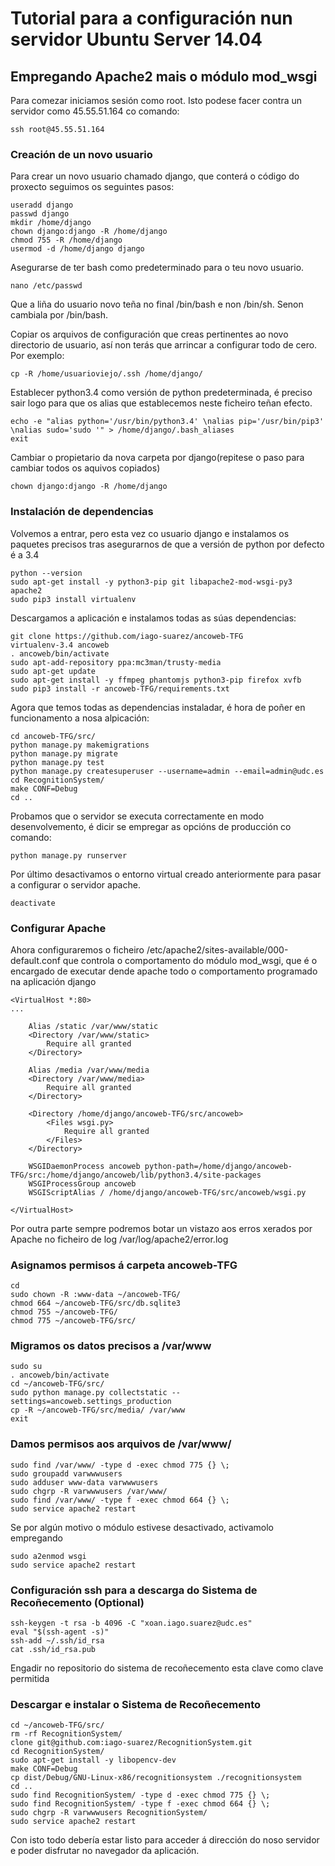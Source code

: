 # Tutorial para a configuración nun servidor Ubuntu Server 14.04  
## Empregando Apache2 mais o módulo mod_wsgi


Para comezar iniciamos sesión como root. Isto podese facer contra un servidor como 45.55.51.164 co comando:
	
	ssh root@45.55.51.164

### Creación de un novo usuario

Para crear un novo usuario chamado django, que conterá o código do proxecto seguimos os seguintes pasos:

	useradd django 
	passwd django 
	mkdir /home/django 
	chown django:django -R /home/django 
	chmod 755 -R /home/django 
	usermod -d /home/django django 

Asegurarse de ter bash como predeterminado para o teu novo usuario.

	nano /etc/passwd 

Que a liña do usuario novo teña no final /bin/bash e non /bin/sh. Senon cambiala por /bin/bash.

Copiar os arquivos de configuración que creas pertinentes ao novo directorio de usuario, así non terás que arrincar a configurar todo de cero. Por exemplo:
	
	cp -R /home/usuarioviejo/.ssh /home/django/ 

Establecer python3.4 como versión de python predeterminada, é preciso sair logo para que os alias que establecemos neste ficheiro teñan efecto.

	echo -e "alias python='/usr/bin/python3.4' \nalias pip='/usr/bin/pip3' \nalias sudo='sudo '" > /home/django/.bash_aliases
	exit

Cambiar o propietario da nova carpeta por django(repitese o paso para cambiar todos os aquivos copiados)

	chown django:django -R /home/django


### Instalación de dependencias
Volvemos a entrar, pero esta vez co usuario django e instalamos os paquetes precisos tras asegurarnos de que a versión de python por defecto é a 3.4

	python --version
	sudo apt-get install -y python3-pip git libapache2-mod-wsgi-py3 apache2
	sudo pip3 install virtualenv

Descargamos a aplicación e instalamos todas as súas dependencias:

	git clone https://github.com/iago-suarez/ancoweb-TFG
	virtualenv-3.4 ancoweb
	. ancoweb/bin/activate
	sudo apt-add-repository ppa:mc3man/trusty-media
	sudo apt-get update
	sudo apt-get install -y ffmpeg phantomjs python3-pip firefox xvfb
	sudo pip3 install -r ancoweb-TFG/requirements.txt

Agora que temos todas as dependencias instaladar, é hora de poñer en funcionamento a nosa alpicación:

	cd ancoweb-TFG/src/
	python manage.py makemigrations
	python manage.py migrate
	python manage.py test
	python manage.py createsuperuser --username=admin --email=admin@udc.es
	cd RecognitionSystem/
	make CONF=Debug
	cd ..
	
Probamos que o servidor se executa correctamente en modo desenvolvemento, é dicir se empregar as opcións de producción co comando:

	python manage.py runserver

Por último desactivamos o entorno virtual creado anteriormente para pasar a configurar o servidor apache.

	deactivate

### Configurar Apache

Ahora configuraremos o ficheiro /etc/apache2/sites-available/000-default.conf que controla o comportamento do módulo mod_wsgi, que é o encargado de executar dende apache todo o comportamento programado na aplicación django

	<VirtualHost *:80>
	...

	    Alias /static /var/www/static
	    <Directory /var/www/static>
	        Require all granted
	    </Directory>

	    Alias /media /var/www/media
	    <Directory /var/www/media>
	        Require all granted
	    </Directory>

	    <Directory /home/django/ancoweb-TFG/src/ancoweb>
	        <Files wsgi.py>
	            Require all granted
	        </Files>
	    </Directory>

	    WSGIDaemonProcess ancoweb python-path=/home/django/ancoweb-TFG/src:/home/django/ancoweb/lib/python3.4/site-packages
	    WSGIProcessGroup ancoweb
	    WSGIScriptAlias / /home/django/ancoweb-TFG/src/ancoweb/wsgi.py

	</VirtualHost>



Por outra parte sempre podremos botar un vistazo aos erros xerados por Apache no ficheiro de log /var/log/apache2/error.log 

### Asignamos permisos á carpeta ancoweb-TFG

	cd
	sudo chown -R :www-data ~/ancoweb-TFG/
	chmod 664 ~/ancoweb-TFG/src/db.sqlite3
	chmod 755 ~/ancoweb-TFG/
	chmod 775 ~/ancoweb-TFG/src/

### Migramos os datos precisos a /var/www

	sudo su
	. ancoweb/bin/activate
	cd ~/ancoweb-TFG/src/
	sudo python manage.py collectstatic --settings=ancoweb.settings_production
	cp -R ~/ancoweb-TFG/src/media/ /var/www
	exit

### Damos permisos aos arquivos de /var/www/

	sudo find /var/www/ -type d -exec chmod 775 {} \;
	sudo groupadd varwwwusers
	sudo adduser www-data varwwwusers
	sudo chgrp -R varwwwusers /var/www/
	sudo find /var/www/ -type f -exec chmod 664 {} \;
	sudo service apache2 restart

Se por algún motivo o módulo estivese desactivado, activamolo empregando

	sudo a2enmod wsgi
	sudo service apache2 restart

### Configuración  ssh para a descarga do Sistema de Recoñecemento (Optional)

	ssh-keygen -t rsa -b 4096 -C "xoan.iago.suarez@udc.es"
	eval "$(ssh-agent -s)"
	ssh-add ~/.ssh/id_rsa
	cat .ssh/id_rsa.pub

Engadir no repositorio do sistema de recoñecemento esta clave como clave permitida

### Descargar e instalar o Sistema de Recoñecemento

	cd ~/ancoweb-TFG/src/
	rm -rf RecognitionSystem/
	clone git@github.com:iago-suarez/RecognitionSystem.git
	cd RecognitionSystem/
	sudo apt-get install -y libopencv-dev
	make CONF=Debug
	cp dist/Debug/GNU-Linux-x86/recognitionsystem ./recognitionsystem
	cd ..
	sudo find RecognitionSystem/ -type d -exec chmod 775 {} \;
	sudo find RecognitionSystem/ -type f -exec chmod 664 {} \;
	sudo chgrp -R varwwwusers RecognitionSystem/
	sudo service apache2 restart

Con isto todo debería estar listo para acceder á dirección do noso servidor e poder disfrutar no navegador da aplicación.

